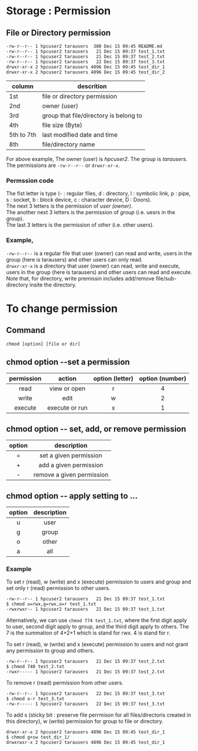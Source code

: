 # Storage : Permission
## File or Directory permission
```
-rw-r--r-- 1 hpcuser2 tarausers  300 Dec 15 09:45 README.md
-rw-r--r-- 1 hpcuser2 tarausers   21 Dec 15 09:37 test_1.txt
-rw-r--r-- 1 hpcuser2 tarausers   21 Dec 15 09:37 test_2.txt
-rw-r--r-- 1 hpcuser2 tarausers   22 Dec 15 09:37 test_3.txt
drwxr-xr-x 2 hpcuser2 tarausers 4096 Dec 15 09:45 test_dir_1
drwxr-xr-x 2 hpcuser2 tarausers 4096 Dec 15 09:45 test_dir_2
```
  
| column | descrition |
|---|---|
| 1st | file or directory permission |
| 2nd | owner (user) |
| 3rd | group that file/directory is belong to |
| 4th | file size (Byte) |
| 5th to 7th | last modified date and time |
| 8th | file/directory name | 
  
For above example,
The owner (user) is *hpcuser2*. The group is *tarausers*. The permissions are `-rw-r--r--` or `drwxr-xr-x`.  

### Permssion code
The fist letter is type (- : regular files, d : directory, l : symbolic link, p : pipe, s : socket, b : block device, c : character device, D : Doors).  
The next 3 letters is the permission of *user (owner)*.  
The another next 3 letters is the permission of *group* (i.e. uesrs in the group).  
The last 3 letters is the permission of *other* (i.e. other users).  
  
### Example,  
`-rw-r--r--` is a regular file that user (owner) can read and write, users in the group (here is tarausers) and other users can only read.  
`drwxr-xr-x` is a directory that user (owner) can read, write and execute, users in the group (here is tarausers) and other users can read and execute. Note that, for directory, write premissin includes add/remove file/sub-directory insite the directory. 
  
# To change permission 
## Command
```
chmod [option] [file or dir]
```
## chmod option --set a permission 

| permission | action | option (letter) | option (number)|
|:---:|:---:|:---:|:---:|
| read | view or open | r | 4 |
| write | edit | w  | 2 |
| execute | execute or run | x | 1 |

## chmod option -- set, add, or remove permission
| option | description |
|:--:|:--:|
| = | set a given permission|
| + | add a given permission |
| - | remove a given permission |

## chmod option -- apply setting to ...
| option | description |
|:--:|:--:|
| u | user |
| g | group |
| o | other |
| a | all |

### Example 
To set r (read), w (write) and x (execute) permission to users and group and set only r (read) permission to other users.
```
-rw-r--r-- 1 hpcuser2 tarausers   21 Dec 15 09:37 test_1.txt
$ chmod u=rwx,g=rwx,o=r test_1.txt
-rwxrwxr-- 1 hpcuser2 tarausers   21 Dec 15 09:37 test_1.txt
```
Alternatively, we can use `chmod 774 test_1.txt`, where the first digit apply to user, second digit apply to group, and the third digit apply to others. The 7 is the summation of 4+2+1 which is stand for rwx. 4 is stand for r.  
  
  
To set r (read), w (write) and x (execute) permission to users and not grant any permission to group and others.  
```
-rw-r--r-- 1 hpcuser2 tarausers   21 Dec 15 09:37 test_2.txt
$ chmod 740 test_2.txt
-rwxr----- 1 hpcuser2 tarausers   21 Dec 15 09:37 test_2.txt
```
To remove r (read) permission from other users.  
```
-rw-r--r-- 1 hpcuser2 tarausers   22 Dec 15 09:37 test_3.txt
$ chmod o-r test_3.txt
-rw-r----- 1 hpcuser2 tarausers   22 Dec 15 09:37 test_3.txt
```

To add s (sticky bit : preserve file perrmison for all files/directoris created in this directory), w (write) permission for group to file or directory.   
```
drwxr-xr-x 2 hpcuser2 tarausers 4096 Dec 15 09:45 test_dir_1
$ chmod g+sw test_dir_1/
drwxrwsr-x 2 hpcuser2 tarausers 4096 Dec 15 09:45 test_dir_1
```
